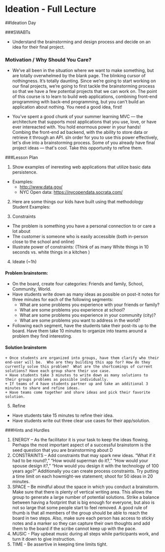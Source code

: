 # Ideation - Full Lecture


##Ideation Day

###SWABTs
+ Understand the brainstorming and design process and decide on an idea for their final project.

### Motivation / Why Should You Care?
+ We’ve all been in the situation where we want to make something, but are totally overwhelmed by the blank page. The blinking cursor of nothingness. It’s totally daunting. Since we’re going to start working on our final projects, we’re going to first tackle the brainstorming process so that we have a few potential projects that we can work on. The point of this course is to learn to build web applications, combining front-end programming with back-end programming, but you can't build an application about nothing. You need a good idea, first!

+ You've spent a good chunk of your summer learning MVC — the architecture that supports most applications that you use, love, or have ever intereacted with.  You hold enormous power in your hands!  Combing the front-end ad backend, with the ability to store data or retrieve it through an API.  sIn order for you to use this power effectively, let's dive into a brainstorming process.  Some of you already have final project ideas — that's cool.  Take this opportunity to refine them.

###Lesson Plan

1. Show examples of ineresting web applications that utilize basic data persistence.
+ Examples:
  + http://www.data.gov/
  + NYC Open data: https://nycopendata.socrata.com/

2. Here are some things our kids have built using that methodology
Student Examples:

3. Constraints
  + The problem is something you have a personal connection to or care a lot about
  + The customer is someone who is easily accessible (both in-person close to the school and online)
  + Illustrate power of constraints: (Think of as many White things in 10 seconds vs. white things in a kitchen )

4. Ideate (~1h)
  #### Problem brainstorm:
  + On the board, create four categories: Friends and family, School, Community, World. 
  + Have students write down as many ideas as possible on post-it notes for three minutes for each of the following segments:
      + What are some problems you experience with your friends or family?
      + What are some problems you experience at school?
      + What are some problems you experience in your community (city)?
      + What are some problems you want to address in the world?
  + Following each segment, have the students take their post-its up to the board.  Have them take 10 minutes to  organize into teams around a problem they find interesting.
  #### Solution brainstorm
    + Once students are organized into groups, have them clarify who their end-user will be.  Who are they building this app for? How do they currently solve this problem?  What are the shortcomings of current solutions? Have each group share their use case.
    + Have students take 3 minutes to write down as many solutions to their groups problems as possible individually.
    + If teams of 4 have students partner up and take an additional 3 minutes to share and refine ideas.
    + Have teams come together and share ideas and pick their favorite solution. 
5. Refine
  + Have students take 15 minutes to refine their idea.
  + Have students write out three clear use cases for their app/solution.


###Hints and Hurdles 
1. ENERGY – As the facilitator it is your task to keep the ideas flowing. Perhaps the most important aspect of a successful brainstorm is the seed question that you are brainstorming about  D
2. CONSTRAINTS – Add constraints that may spark new ideas. “What if it had to be round?,” “How would superman do it?,” “How would your spouse design it?,” “How would you design it with the technology of 100 years ago?” Additionally you can create process constraints. Try putting a time limit on each howmight-we statement; shoot for 50 ideas in 20 minutes. 
3. SPACE – Be mindful about the space in which you conduct a brainstorm. Make sure that there is plenty of vertical writing area. This allows the group to generate a large number of potential solutions. Strike a balance between having a footprint that is big enough for everyone, but also is not so large that some people start to feel removed. A good rule of thumb is that all members of the group should be able to reach the board in two steps. Also, make sure each person has access to sticky notes and a marker so they can capture their own thoughts and add them to the board if the scribe cannot keep up with the pace. 
4. MUSIC - Play upbeat music during all steps while participants work, and turn it down to give instruction.
5. TIME - Be assertive in keeping time limits tight.









